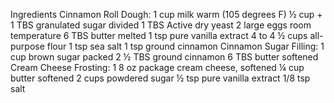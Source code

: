 Ingredients
Cinnamon Roll Dough:
1 cup milk warm (105 degrees F)
½ cup + 1 TBS granulated sugar divided
1 TBS Active dry yeast
2 large eggs room temperature
6 TBS butter melted
1 tsp pure vanilla extract
4 to 4 ½ cups all-purpose flour
1 tsp sea salt
1 tsp ground cinnamon
Cinnamon Sugar Filling:
1 cup brown sugar packed
2 ½ TBS ground cinnamon
6 TBS butter softened
Cream Cheese Frosting:
1 8 oz package cream cheese, softened
¼ cup butter softened
2 cups powdered sugar
½ tsp pure vanilla extract
1/8 tsp salt